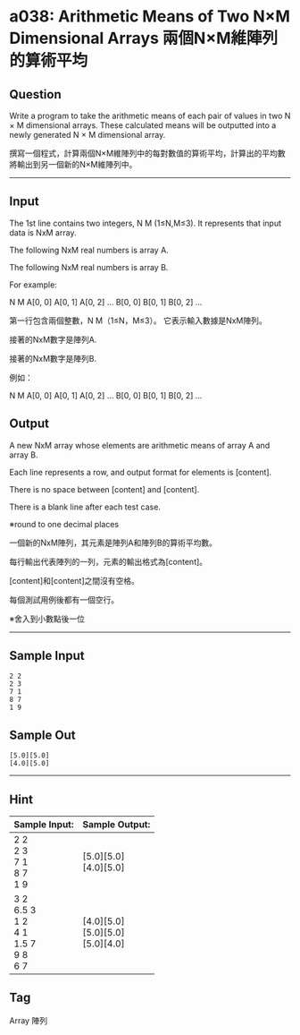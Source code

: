 # a038: Arithmetic Means of Two N×M Dimensional Arrays 兩個N×M維陣列的算術平均

## Question
Write a program to take the arithmetic means of each pair of values in two N × M dimensional arrays. These calculated means will be outputted into a newly generated N × M dimensional array.

撰寫一個程式，計算兩個N×M維陣列中的每對數值的算術平均，計算出的平均數將輸出到另一個新的N×M維陣列中。

---

## Input
The 1st line contains two integers, N M (1≤N,M≤3). It represents that input data is NxM array.

The following NxM real numbers is array A.

The following NxM real numbers is array B.

For example:

N M
A[0, 0]
A[0, 1]
A[0, 2]
…
B[0, 0]
B[0, 1]
B[0, 2]
…

第一行包含兩個整數，N M（1≤N，M≤3）。 它表示輸入數據是NxM陣列。

接著的NxM數字是陣列A.

接著的NxM數字是陣列B.

例如：

N M
A[0, 0]
A[0, 1]
A[0, 2]
…
B[0, 0]
B[0, 1]
B[0, 2]
…

## Output
A new NxM array whose elements are arithmetic means of array A and array B.

Each line represents a row, and output format for elements is [content].

There is no space between [content] and [content].

There is a blank line after each test case.

※round to one decimal places

一個新的NxM陣列，其元素是陣列A和陣列B的算術平均數。

每行輸出代表陣列的一列，元素的輸出格式為[content]。

[content]和[content]之間沒有空格。

每個測試用例後都有一個空行。

※舍入到小數點後一位

---

## Sample Input
```
2 2
2 3
7 1
8 7
1 9
```

## Sample Out
```
[5.0][5.0]
[4.0][5.0]
```

---

## Hint
| Sample Input: | Sample Output: |
| :------------ | :------------- | 
| 2 2 <br> 2 3 <br> 7 1 <br> 8 7 <br> 1 9 | [5.0][5.0] <br> [4.0][5.0] |
| 3 2 <br> 6.5 3 <br> 1 2 <br> 4 1 <br> 1.5 7 <br> 9 8 <br> 6 7 | [4.0][5.0] <br> [5.0][5.0] <br> [5.0][4.0] |

## Tag
Array 陣列